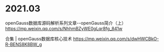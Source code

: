 
# 2021.03

openGauss数据库源码解析系列文章--openGauss简介（上） https://mp.weixin.qq.com/s/NhhmBZyWE0gLqr8fg_841w

合集 | openGauss数据库核心技术 https://mp.weixin.qq.com/s/dwHWCBkO-R-BENS8K8BW_g
